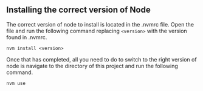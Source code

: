 ## Installing the correct version of Node
The correct version of node to install is located in the .nvmrc file. Open the file and run the following command replacing `<version>` with the version found in .nvmrc.

```
nvm install <version>
```

Once that has completed, all you need to do to switch to the right version of node is navigate to the directory of this project and run the following command.

```
nvm use
```